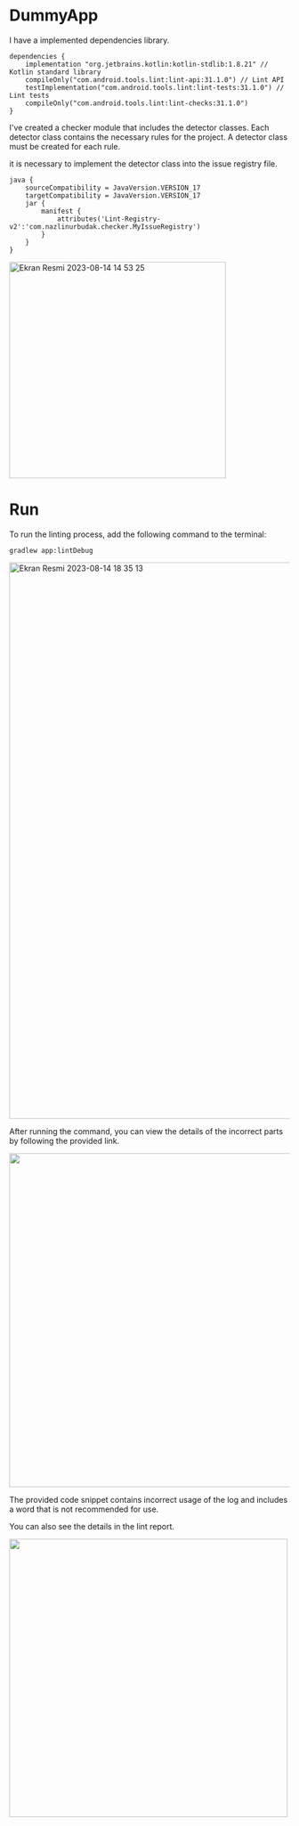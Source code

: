 # DummyApp

I have a implemented dependencies library.

```
dependencies {
    implementation "org.jetbrains.kotlin:kotlin-stdlib:1.8.21" // Kotlin standard library
    compileOnly("com.android.tools.lint:lint-api:31.1.0") // Lint API
    testImplementation("com.android.tools.lint:lint-tests:31.1.0") // Lint tests
    compileOnly("com.android.tools.lint:lint-checks:31.1.0")
}
```
I've created a checker module that includes the detector classes. Each detector class contains the necessary rules for the project. A detector class must be created for each rule.

it is necessary to implement the detector class into the issue registry file.

```
java {
    sourceCompatibility = JavaVersion.VERSION_17
    targetCompatibility = JavaVersion.VERSION_17
    jar {
        manifest {
            attributes('Lint-Registry-v2':'com.nazlinurbudak.checker.MyIssueRegistry')
        }
    }
}
```


<img width="389" alt="Ekran Resmi 2023-08-14 14 53 25" src="https://github.com/nazlinurbudak/DummyApp/assets/68231995/477bbd39-0231-499c-a11f-8981bf3ed012">

# Run

To run the linting process, add the following command to the terminal:

```gradlew app:lintDebug```

<img width="1000" alt="Ekran Resmi 2023-08-14 18 35 13" src="https://github.com/nazlinurbudak/DummyApp/assets/68231995/2579079e-71dc-4063-8ae6-180e2c89ceae">

After running the command, you can view the details of the incorrect parts by following the provided link.

<img width="600"  src="https://github.com/nazlinurbudak/DummyApp/assets/68231995/e2851fab-4696-4bbb-9bbb-7fd865ec6a2d">


The provided code snippet contains incorrect usage of the log and includes a word that is not recommended for use.

You can also see the details in the lint report.

<img width="500" height="500" src="https://github.com/nazlinurbudak/DummyApp/assets/68231995/ece820a9-5339-4fa7-9abb-a954f1a35b30">







